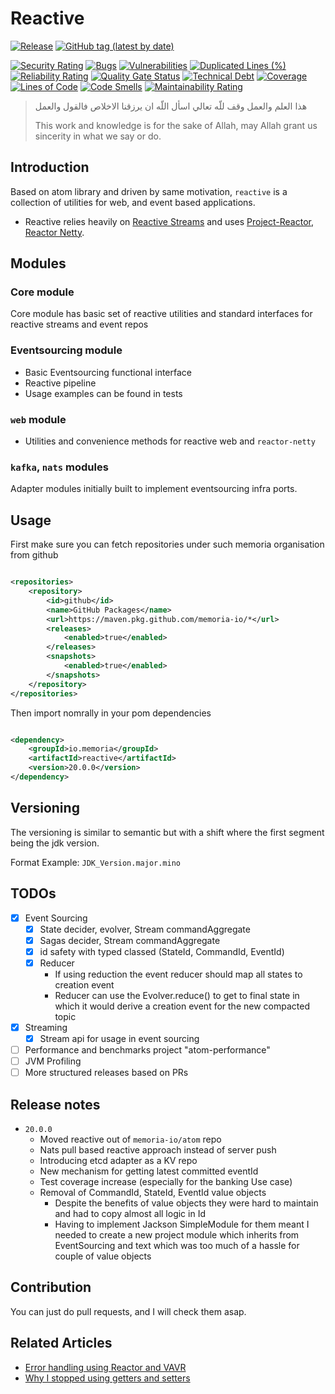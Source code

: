 # Reactive

[![Release](https://github.com/memoria-io/reactive/workflows/Release/badge.svg)](https://github.com/memoria-io/reactive/actions?query=workflow%3ARelease)
[![GitHub tag (latest by date)](https://img.shields.io/github/v/tag/memoria-io/reactive?label=Version&logo=github)](https://github.com/orgs/memoria-io/packages?repo_name=reactive)

[![Security Rating](https://sonarcloud.io/api/project_badges/measure?project=memoria-io_reactive&metric=security_rating)](https://sonarcloud.io/summary/new_code?id=memoria-io_reactive)
[![Bugs](https://sonarcloud.io/api/project_badges/measure?project=memoria-io_reactive&metric=bugs)](https://sonarcloud.io/summary/new_code?id=memoria-io_reactive)
[![Vulnerabilities](https://sonarcloud.io/api/project_badges/measure?project=memoria-io_reactive&metric=vulnerabilities)](https://sonarcloud.io/summary/new_code?id=memoria-io_reactive)
[![Duplicated Lines (%)](https://sonarcloud.io/api/project_badges/measure?project=memoria-io_reactive&metric=duplicated_lines_density)](https://sonarcloud.io/summary/new_code?id=memoria-io_reactive)
[![Reliability Rating](https://sonarcloud.io/api/project_badges/measure?project=memoria-io_reactive&metric=reliability_rating)](https://sonarcloud.io/summary/new_code?id=memoria-io_reactive)
[![Quality Gate Status](https://sonarcloud.io/api/project_badges/measure?project=memoria-io_reactive&metric=alert_status)](https://sonarcloud.io/summary/new_code?id=memoria-io_reactive)
[![Technical Debt](https://sonarcloud.io/api/project_badges/measure?project=memoria-io_reactive&metric=sqale_index)](https://sonarcloud.io/summary/new_code?id=memoria-io_reactive)
[![Coverage](https://sonarcloud.io/api/project_badges/measure?project=memoria-io_reactive&metric=coverage)](https://sonarcloud.io/summary/new_code?id=memoria-io_reactive)
[![Lines of Code](https://sonarcloud.io/api/project_badges/measure?project=memoria-io_reactive&metric=ncloc)](https://sonarcloud.io/summary/new_code?id=memoria-io_reactive)
[![Code Smells](https://sonarcloud.io/api/project_badges/measure?project=memoria-io_reactive&metric=code_smells)](https://sonarcloud.io/summary/new_code?id=memoria-io_reactive)
[![Maintainability Rating](https://sonarcloud.io/api/project_badges/measure?project=memoria-io_reactive&metric=sqale_rating)](https://sonarcloud.io/summary/new_code?id=memoria-io_reactive)


> هذا العلم والعمل وقف للّه تعالي اسأل اللّه ان يرزقنا الاخلاص فالقول والعمل
>
> This work and knowledge is for the sake of Allah, may Allah grant us sincerity in what we say or do.

## Introduction

Based on atom library and driven by same motivation, `reactive` is a collection of utilities for web, and event based
applications.

* Reactive relies heavily on [Reactive Streams](https://www.streams.org/) and
  uses [Project-Reactor](https://projectreactor.io/),
  [Reactor Netty](https://github.com/reactor/reactor-netty).

## Modules

### Core module

Core module has basic set of reactive utilities and standard interfaces for reactive streams and event repos

### Eventsourcing module

* Basic Eventsourcing functional interface
* Reactive pipeline
* Usage examples can be found in tests

### `web` module

* Utilities and convenience methods for reactive web and `reactor-netty`

### `kafka`, `nats` modules

Adapter modules initially built to implement eventsourcing infra ports.

## Usage

First make sure you can fetch repositories under such memoria organisation from github

```xml

<repositories>
    <repository>
        <id>github</id>
        <name>GitHub Packages</name>
        <url>https://maven.pkg.github.com/memoria-io/*</url>
        <releases>
            <enabled>true</enabled>
        </releases>
        <snapshots>
            <enabled>true</enabled>
        </snapshots>
    </repository>
</repositories>

```

Then import nomrally in your pom dependencies

```xml

<dependency>
    <groupId>io.memoria</groupId>
    <artifactId>reactive</artifactId>
    <version>20.0.0</version>
</dependency>
```

## Versioning

The versioning is similar to semantic but with a shift where the first segment being the jdk version.

Format Example: `JDK_Version.major.mino`

## TODOs

* [x] Event Sourcing
    * [x] State decider, evolver, Stream commandAggregate
    * [x] Sagas decider, Stream commandAggregate
    * [x] id safety with typed classed (StateId, CommandId, EventId)
    * [x] Reducer
        * If using reduction the event reducer should map all states to creation event
        * Reducer can use the Evolver.reduce() to get to final state in which it would derive a creation event for the
          new compacted topic
* [x] Streaming
    * [x] Stream api for usage in event sourcing
* [ ] Performance and benchmarks project "atom-performance"
* [ ] JVM Profiling
* [ ] More structured releases based on PRs

## Release notes

* `20.0.0`
    * Moved reactive out of `memoria-io/atom` repo
    * Nats pull based reactive approach instead of server push
    * Introducing etcd adapter as a KV repo
    * New mechanism for getting latest committed eventId
    * Test coverage increase (especially for the banking Use case)
    * Removal of CommandId, StateId, EventId value objects
        * Despite the benefits of value objects they were hard to maintain and had to copy almost all logic in Id
        * Having to implement Jackson SimpleModule for them meant I needed to create a new project module which inherits
          from EventSourcing and text which was too much of a hassle for couple of value objects

## Contribution

You can just do pull requests, and I will check them asap.

## Related Articles

* [Error handling using Reactor and VAVR](https://marmoush.com/2019/11/12/Error-Handling.html)
* [Why I stopped using getters and setters](https://marmoush.com/2019/12/13/stopped-using-getters-and-setters.html)
